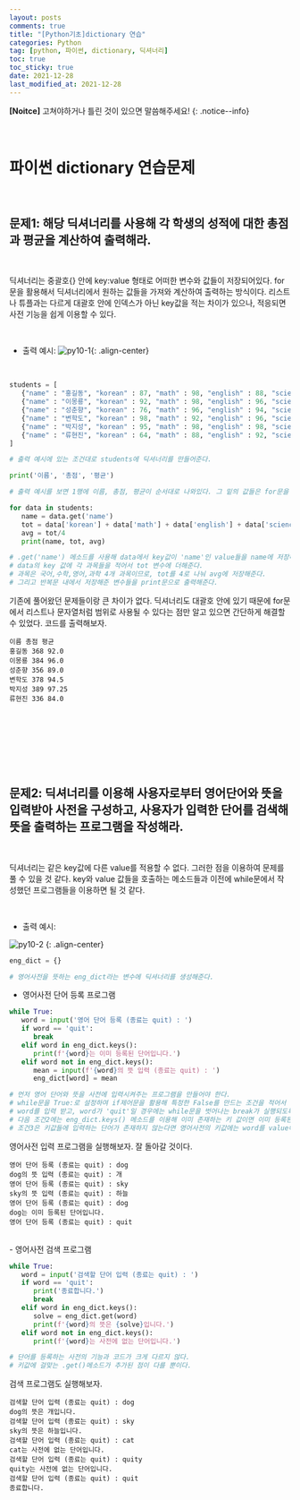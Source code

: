 ```yaml
---
layout: posts
comments: true
title: "[Python기초]dictionary 연습"
categories: Python
tag: [python, 파이썬, dictionary, 딕셔너리]
toc: true
toc_sticky: true
date: 2021-12-28
last_modified_at: 2021-12-28
---
```


**[Noitce]** 고쳐야하거나 틀린 것이 있으면 말씀해주세요!
{: .notice--info}

<br>

# 파이썬 dictionary 연습문제




<br>

## 문제1: **해당 딕셔너리를 사용해 각 학생의 성적에 대한 총점과 평균을 계산하여 출력해라.**



<br>

딕셔너리는 중괄호{} 안에  key:value 형태로 어떠한 변수와 값들이 저장되어있다. for문을 활용해서 딕셔너리에서 원하는 값들을 가져와 계산하여 출력하는 방식이다. 리스트나 튜플과는 다르게 대괄호 안에 인덱스가 아닌 key값을 적는 차이가 있으나, 적응되면 사전 기능을 쉽게 이용할 수 있다.

<br>

- 출력 예시:
![py10-1](https://user-images.githubusercontent.com/75322297/147537590-cb6e98c1-fc49-4180-8235-1b6e69ca7cf4.PNG){: .align-center}


<br>


```python
students = [
   {"name" : "홍길동", "korean" : 87, "math" : 98, "english" : 88, "science" : 95},
   {"name" : "이몽룡", "korean" : 92, "math" : 98, "english" : 96, "science" : 98},
   {"name" : "성춘향", "korean" : 76, "math" : 96, "english" : 94, "science" : 90},
   {"name" : "변학도", "korean" : 98, "math" : 92, "english" : 96, "science" : 92},
   {"name" : "박지성", "korean" : 95, "math" : 98, "english" : 98, "science" : 98},
   {"name" : "류현진", "korean" : 64, "math" : 88, "english" : 92, "science" : 92}
]

# 출력 예시에 있는 조건대로 students에 딕셔너리를 만들어준다.
```


```python
print('이름', '총점', '평균')

# 출력 예시를 보면 1행에 이름, 총점, 평균이 순서대로 나와있다. 그 밑의 값들은 for문을 활용해 출력할 것이기 때문에 이 문자열들을 먼저 적어줬다.
```


```python
for data in students:
   name = data.get('name')
   tot = data['korean'] + data['math'] + data['english'] + data['science']
   avg = tot/4
   print(name, tot, avg)

# .get('name') 메소드를 사용해 data에서 key값이 'name'인 value들을 name에 저장해준다.
# data의 key 값에 각 과목들을 적어서 tot 변수에 더해준다.
# 과목은 국어,수학,영어,과학 4개 과목이므로, tot를 4로 나눠 avg에 저장해준다.
# 그리고 반복문 내에서 저장해준 변수들을 print문으로 출력해준다.
```

기존에 풀어왔던 문제들이랑 큰 차이가 없다. 딕셔너리도 대괄호 안에 있기 때문에 for문에서 리스트나 문자열처럼 범위로 사용될 수 있다는 점만 알고 있으면 간단하게 해결할 수 있었다.
코드를 출력해보자.

```
이름 총점 평균
홍길동 368 92.0
이몽룡 384 96.0
성춘향 356 89.0
변학도 378 94.5
박지성 389 97.25
류현진 336 84.0
```

<br>
<br>
<br>
<br>
<br>
<br>


## 문제2: **딕셔너리를 이용해 사용자로부터 영어단어와 뜻을 입력받아 사전을 구성하고, 사용자가 입력한 단어를 검색해 뜻을 출력하는 프로그램을 작성해라.**

<br>

딕셔너리는 같은 key값에 다른 value를 적용할 수 없다. 그러한 점을 이용하여 문제를 풀 수 있을 것 같다. 
key와 value 값들을 호출하는 메소드들과 이전에 while문에서 작성했던 프로그램들을 이용하면 될 것 같다.


<br>

- 출력 예시:

![py10-2](https://user-images.githubusercontent.com/75322297/147537594-bdc979ee-a593-405d-934b-8614572e2060.PNG)
{: .align-center}

  

```python
eng_dict = {}

# 영어사전을 뜻하는 eng_dict라는 변수에 딕셔너리를 생성해준다.
```

- 영어사전 단어 등록 프로그램
```python
while True:
   word = input('영어 단어 등록 (종료는 quit) : ')
   if word == 'quit':
      break
   elif word in eng_dict.keys():
      print(f'{word}는 이미 등록된 단어입니다.')
   elif word not in eng_dict.keys():
      mean = input(f'{word}의 뜻 입력 (종료는 quit) : ')
      eng_dict[word] = mean

# 먼저 영어 단어와 뜻을 사전에 입력시켜주는 프로그램을 만들어야 한다.
# while문을 True:로 설정하여 if제어문을 활용해 특정한 False를 만드는 조건을 적어서 종료하는 기능도 적어줘야 한다.
# word를 입력 받고, word가 'quit'일 경우에는 while문을 벗어나는 break가 실행되도록 작성해준다.
# 다음 조건2에는 eng_dict.keys() 메소드를 이용해 이미 존재하는 키 값이면 이미 등록된 단어라는 것을 알려준다.
# 조건3은 키값들에 입력하는 단어가 존재하지 않는다면 영어사전의 키값에는 word를 value에는 mean을 저장하도록 작성한다.
```
영어사전 입력 프로그램을 실행해보자. 잘 돌아갈 것이다.
```
영어 단어 등록 (종료는 quit) : dog
dog의 뜻 입력 (종료는 quit) : 개
영어 단어 등록 (종료는 quit) : sky
sky의 뜻 입력 (종료는 quit) : 하늘
영어 단어 등록 (종료는 quit) : dog
dog는 이미 등록된 단어입니다.
영어 단어 등록 (종료는 quit) : quit
```

<br>
- 영어사전 검색 프로그램    


```python
while True:
   word = input('검색할 단어 입력 (종료는 quit) : ')
   if word == 'quit':
      print('종료합니다.')
      break
   elif word in eng_dict.keys():
      solve = eng_dict.get(word)
      print(f'{word}의 뜻은 {solve}입니다.')
   elif word not in eng_dict.keys():
      print(f'{word}는 사전에 없는 단어입니다.')

# 단어를 등록하는 사전의 기능과 코드가 크게 다르지 않다.
# 키값에 걸맞는 .get()메소드가 추가된 점이 다를 뿐이다.
```

검색 프로그램도 실행해보자.

```
검색할 단어 입력 (종료는 quit) : dog
dog의 뜻은 개입니다.
검색할 단어 입력 (종료는 quit) : sky
sky의 뜻은 하늘입니다.
검색할 단어 입력 (종료는 quit) : cat
cat는 사전에 없는 단어입니다.
검색할 단어 입력 (종료는 quit) : quity
quity는 사전에 없는 단어입니다.
검색할 단어 입력 (종료는 quit) : quit
종료합니다.
```